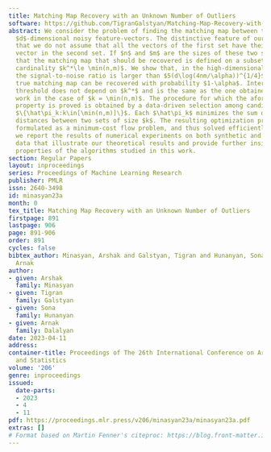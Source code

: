 ```yaml
---
title: Matching Map Recovery with an Unknown Number of Outliers
software: https://github.com/TigranGalstyan/Matching-Map-Recovery-with-Outliers
abstract: We consider the problem of finding the matching map between two sets of
  $d$-dimensional noisy feature-vectors. The distinctive feature of our setting is
  that we do not assume that all the vectors of the first set have their corresponding
  vector in the second set. If $n$ and $m$ are the sizes of these two sets, we assume
  that the matching map that should be recovered is defined on a subset of unknown
  cardinality $k^*\le \min(n,m)$. We show that, in the high-dimensional setting, if
  the signal-to-noise ratio is larger than $5(d\log(4nm/\alpha))^{1/4}$, then the
  true matching map can be recovered with probability $1-\alpha$. Interestingly, this
  threshold does not depend on $k^*$ and is the same as the one obtained in prior
  work in the case of $k = \min(n,m)$. The procedure for which the aforementioned
  property is proved is obtained by a data-driven selection among candidate mappings
  $\{\hat\pi_k:k\in[\min(n,m)]\}$. Each $\hat\pi_k$ minimizes the sum of squares of
  distances between two sets of size $k$. The resulting optimization problem can be
  formulated as a minimum-cost flow problem, and thus solved efficiently. Finally,
  we report the results of numerical experiments on both synthetic and real-world
  data that illustrate our theoretical results and provide further insight into the
  properties of the algorithms studied in this work.
section: Regular Papers
layout: inproceedings
series: Proceedings of Machine Learning Research
publisher: PMLR
issn: 2640-3498
id: minasyan23a
month: 0
tex_title: Matching Map Recovery with an Unknown Number of Outliers
firstpage: 891
lastpage: 906
page: 891-906
order: 891
cycles: false
bibtex_author: Minasyan, Arshak and Galstyan, Tigran and Hunanyan, Sona and Dalalyan,
  Arnak
author:
- given: Arshak
  family: Minasyan
- given: Tigran
  family: Galstyan
- given: Sona
  family: Hunanyan
- given: Arnak
  family: Dalalyan
date: 2023-04-11
address:
container-title: Proceedings of The 26th International Conference on Artificial Intelligence
  and Statistics
volume: '206'
genre: inproceedings
issued:
  date-parts:
  - 2023
  - 4
  - 11
pdf: https://proceedings.mlr.press/v206/minasyan23a/minasyan23a.pdf
extras: []
# Format based on Martin Fenner's citeproc: https://blog.front-matter.io/posts/citeproc-yaml-for-bibliographies/
---
```

